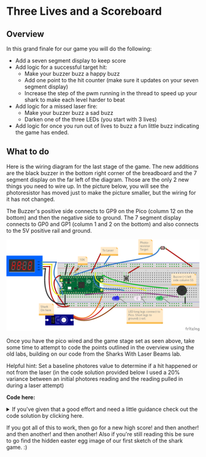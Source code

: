 # Three Lives and a Scoreboard

## Overview

In this grand finale for our game you will do the following:

- Add a seven segment display to keep score
- Add logic for a successful target hit:
  - Make your buzzer buzz a happy buzz
  - Add one point to the hit counter (make sure it updates on your seven segment display)
  - Increase the step of the pwm running in the thread to speed up your shark to make each level harder to beat
- Add logic for a missed laser fire:
  - Make your buzzer buzz a sad buzz
  - Darken one of the three LEDs (you start with 3 lives)
- Add logic for once you run out of lives to buzz a fun little buzz indicating the game has ended.


## What to do

Here is the wiring diagram for the last stage of the game.  The new additions are the black buzzer in the bottom right corner of the breadboard and the 7 segment display on the far left of the diagram.  Those are the only 2 new things you need to wire up.  In the picture below, you will see the photoresistor has moved just to make the picture smaller, but the wiring for it has not changed.

The Buzzer's positive side connects to GP9 on the Pico (column 12 on the bottom) and then the negative side to ground.  The 7 segment display connects to GP0 and GP1 (column 1 and 2 on the bottom) and also connects to the 5V positive rail and ground.  

![Game Finale Diagram](/images/game_3_lab_bb.png)


Once you have the pico wired and the game stage set as seen above, take some time to attempt to code the points outlined in the overview using the old labs, building on our code from the Sharks With Laser Beams lab.

Helpful hint: Set a baseline photores value to determine if a hit happened or not from the laser (in the code solution provided below I used a 20% variance between an initial photores reading and the reading pulled in during a laser attempt)

**Code here:**<details><summary>If you've given that a good effort and need a little guidance check out the code solution by clicking here.</summary> 
```Python


from machine import Pin,PWM,ADC
from math import modf
import utime, sg90, _thread, tm1637, sys

photoresistor_value = machine.ADC(28)

initial_photo_reading = photoresistor_value.read_u16()
print("Initial Laser Voltage Reading: ", initial_photo_reading)

# target will recognize a hit when there is a 20% increase in light
target_reading = initial_photo_reading * 1.2   # potentially need a different percentage based on laser and photores being used
print("Target Goal Lighting: ", target_reading)

# Initialize LEDs to on at beginning
# These LEDs indicate lives remaining
led1 = Pin(16, Pin.OUT)
led1.value(1)
led1_on = True
led2 = Pin(18, Pin.OUT)
led2.value(1)
led2_on = True
led3 = Pin(19, Pin.OUT)
led3.value(1)
led3_on = True
lives_left = True

laser = Pin(20, Pin.OUT)
laser.value(0)

button = Pin(17, Pin.IN, Pin.PULL_DOWN)

# Initialize Score and Display
display = tm1637.TM1637(clk=Pin(1), dio=Pin(0))
score = 0
display.number(score)

# Initialize Servo
sg90.servo_pin(15)
SMOOTH_TIME = 80
servo_speed = 1

buzzer = PWM(Pin(9))
buzzer.freq(1000)

# flag so the laser can interrupt the scan cycle
kill_flag = False

# debounce utime saying wait 5 seconds between button presses
DEBOUNCE_utime = 5000

# debounce counter is our counter from the last button press
# initialize to current utime
debounce_counter = utime.ticks_ms() - DEBOUNCE_utime
       
def scan(servo):
    stepping = servo_speed
    for i in range(45,130, stepping):
        if (kill_flag):
            break
        servo.move_to(i)
        utime.sleep_ms(SMOOTH_TIME)

    for i in range(130,45, -stepping):
        if (kill_flag):
            break
        servo.move_to(i)
        utime.sleep_ms(SMOOTH_TIME)
        
# define a function to execute in the second thread
def second_thread_func():
    while True:
        # fix for import failing in second thread when it's inside a function
        servo = sg90
        stepping = servo_speed
        scan(servo)
        #print("servo_speed=", servo_speed)
        utime.sleep_ms(100)

# Start the second thread
_thread.start_new_thread(second_thread_func,())

# Function to handle darkening one LED
def remove_led():
    global led3_on, led3, led2_on, led2, led1_on, led1, lives_left
    if(led3_on):
      led3.value(0)
      led3_on = False
    else:
        if(led2_on):
          led2.value(0)
          led2_on = False
        else:
            led1.value(0)
            led1_on = False
            lives_left = False
            end_of_game_buzz()
            
# Function to handle when the button is pressed
def button_press_detected():
    global debounce_counter
    current_utime = utime.ticks_ms()
    
    # Calculate utime passed since last button press
    utime_passed = utime.ticks_diff(current_utime,debounce_counter)

    # print("utime passed=" + str(utime_passed))
    if (utime_passed > DEBOUNCE_utime):
        print("Button Pressed!")
        # set debounce_counter to current utime
        debounce_counter = utime.ticks_ms()

        fire_the_laser()    
    #else:
        #print("Not enough utime")

def fire_the_laser():
    print("FIRE ZEE LASERS!")
    global servo_speed

    enable_laser()   
    check_target()     
    disable_laser()

    if (photo_reading > target_reading):
        its_a_hit()  
    else: 
        its_a_miss()

def enable_laser():
    global kill_flag
    kill_flag = True
    laser.value(1) 
    utime.sleep_ms(2000) 

def disable_laser():
    global kill_flag
    utime.sleep_ms(1000)   
    kill_flag = False
    laser.value(0)

def check_target():
    global photo_reading
    photo_reading = photoresistor_value.read_u16()   
    print("Laser Voltage Reading: ",photo_reading)

def increase_difficulty():
    global servo_speed
    servo_speed = servo_speed + 1

def increase_score():
    global score
    score = score + 1

def display_score():
    display.number(score)

def its_a_hit():
    print("Nice! - A Hit!")
    happy_buzz()
    increase_difficulty()
    increase_score()
    display_score()
    print("Score: ", score)

def its_a_miss():
    print("Ouch - A Miss!")
    sad_buzz()
    remove_led()

def happy_buzz():
    print("Happy buzz!")
    
    buzzer.freq(100000)
    for count in range(1,3,1):
        buzzer.duty_u16(20000)
        utime.sleep_ms(500)
    buzzer.duty_u16(0)

def sad_buzz():
    print("Sad buzz!")
    
    buzzer.freq(1000)
    for count in range(1,3,1):
        buzzer.duty_u16(10000)
        utime.sleep_ms(500)
    buzzer.duty_u16(0)

def end_of_game_buzz():
    print("End of game jingle buzz!")
    for count in range(1,10,1):
        buzzer.duty_u16(10000)
        buzzer.freq(1000 * count)
        utime.sleep_ms(100)
        
    for count in range(10,1,-1):
        buzzer.duty_u16(10000)
        buzzer.freq(1000 * count)
        utime.sleep_ms(100)  
        
    buzzer.duty_u16(0)


# Below executes in the main(first) thread.
while True:
    if (lives_left):
      if button.value()==True:
        button_press_detected()
    else:
        print("Game Over!")
        kill_flag = True
        sys.exit()



```
</details>




If you got all of this to work, then go for a new high score!  and then another!  and then another!  and then another!
Also if you're still reading this be sure to go find the hidden easter egg image of our first sketch of the shark game.  :)
